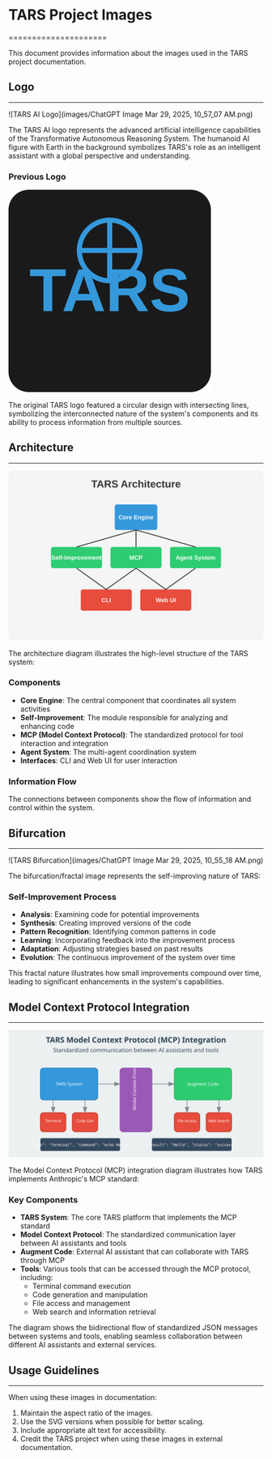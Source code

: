 # TARS Project Images
=====================

This document provides information about the images used in the TARS project documentation.

## Logo
--------

![TARS AI Logo](images/ChatGPT Image Mar 29, 2025, 10_57_07 AM.png)

The TARS AI logo represents the advanced artificial intelligence capabilities of the Transformative Autonomous Reasoning System. The humanoid AI figure with Earth in the background symbolizes TARS's role as an intelligent assistant with a global perspective and understanding.

### Previous Logo

![TARS Original Logo](images/tars_logo.svg)

The original TARS logo featured a circular design with intersecting lines, symbolizing the interconnected nature of the system's components and its ability to process information from multiple sources.

## Architecture
-------------

![TARS Architecture](images/tars_architecture.svg)

The architecture diagram illustrates the high-level structure of the TARS system:

### Components

* **Core Engine**: The central component that coordinates all system activities
* **Self-Improvement**: The module responsible for analyzing and enhancing code
* **MCP (Model Context Protocol)**: The standardized protocol for tool interaction and integration
* **Agent System**: The multi-agent coordination system
* **Interfaces**: CLI and Web UI for user interaction

### Information Flow

The connections between components show the flow of information and control within the system.

## Bifurcation
-------------

![TARS Bifurcation](images/ChatGPT Image Mar 29, 2025, 10_55_18 AM.png)

The bifurcation/fractal image represents the self-improving nature of TARS:

### Self-Improvement Process

* **Analysis**: Examining code for potential improvements
* **Synthesis**: Creating improved versions of the code
* **Pattern Recognition**: Identifying common patterns in code
* **Learning**: Incorporating feedback into the improvement process
* **Adaptation**: Adjusting strategies based on past results
* **Evolution**: The continuous improvement of the system over time

This fractal nature illustrates how small improvements compound over time, leading to significant enhancements in the system's capabilities.

## Model Context Protocol Integration
----------------------------------

![TARS MCP Integration](images/tars_mcp_integration.svg)

The Model Context Protocol (MCP) integration diagram illustrates how TARS implements Anthropic's MCP standard:

### Key Components

* **TARS System**: The core TARS platform that implements the MCP standard
* **Model Context Protocol**: The standardized communication layer between AI assistants and tools
* **Augment Code**: External AI assistant that can collaborate with TARS through MCP
* **Tools**: Various tools that can be accessed through the MCP protocol, including:
  * Terminal command execution
  * Code generation and manipulation
  * File access and management
  * Web search and information retrieval

The diagram shows the bidirectional flow of standardized JSON messages between systems and tools, enabling seamless collaboration between different AI assistants and external services.

## Usage Guidelines
-------------------

When using these images in documentation:

1. Maintain the aspect ratio of the images.
2. Use the SVG versions when possible for better scaling.
3. Include appropriate alt text for accessibility.
4. Credit the TARS project when using these images in external documentation.